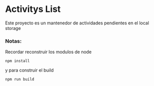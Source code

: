 # Activitys List
Este proyecto es un mantenedor de actividades pendientes en el local storage
### Notas:
Recordar reconstruir los modulos de node
```
npm install
```
y para construir el build 
```
npm run build
```


